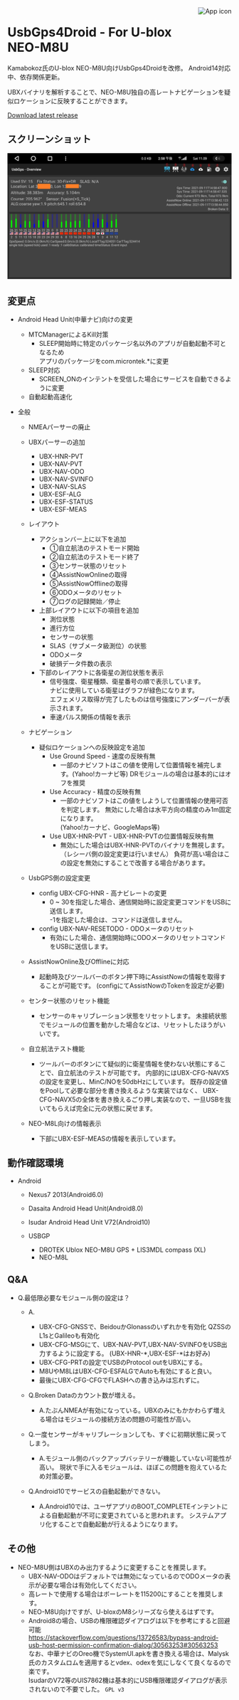 <img align="right" alt="App icon" src="app-icon.png" height="115px">

 # UsbGps4Droid - For U-blox NEO-M8U
 
  Kamabokoz氏のU-blox NEO-M8U向けUsbGps4Droidを改修。
  Android14対応中、依存関係更新。


  UBXバイナリを解析することで、NEO-M8U独自の高レートナビゲーションを疑似ロケーションに反映することができます。
  
  [Download latest release](../../releases)
  
  ## スクリーンショット
  ![main.png](screenshots/main.png "main")
  ## 変更点
  * Android Head Unit(中華ナビ)向けの変更
    * MTCManagerによるKill対策
      * SLEEP開始時に特定のパッケージ名以外のアプリが自動起動不可となるため  
    アプリのパッケージをcom.microntek.\*に変更
    * SLEEP対応
      * SCREEN_ONのインテントを受信した場合にサービスを自動できるように変更
    * 自動起動高速化
  
  
  * 全般
    * NMEAパーサーの廃止
    * UBXパーサーの追加
      * UBX-HNR-PVT
      * UBX-NAV-PVT
      * UBX-NAV-ODO
      * UBX-NAV-SVINFO
      * UBX-NAV-SLAS
      * UBX-ESF-ALG
      * UBX-ESF-STATUS
      * UBX-ESF-MEAS
  
    * レイアウト
      * アクションバー上に以下を追加
        * ①自立航法のテストモード開始
        * ②自立航法のテストモード終了
        * ③センサー状態のリセット
        * ④AssistNowOnlineの取得
        * ⑤AssistNowOfflineの取得
        * ⑥ODOメータのリセット
        * ⑦ログの記録開始／停止
      * 上部レイアウトに以下の項目を追加
        * 測位状態  
        * 進行方位  
        * センサーの状態  
        * SLAS（サブメータ級測位）の状態  
        * ODOメータ
        * 破損データ件数の表示
      * 下部のレイアウトに各衛星の測位状態を表示  
        * 信号強度、衛星種類、衛星番号の順で表示しています。  
          ナビに使用している衛星はグラフが緑色になります。  
          エフェメリス取得が完了したものは信号強度にアンダーバーが表示されます。
        * 車速パルス関係の情報を表示
  
    * ナビゲーション
      * 疑似ロケーションへの反映設定を追加
        * Use Ground Speed - 速度の反映有無
          * 一部のナビソフトはこの値を使用して位置情報を補完します。(Yahoo!カーナビ等)
            DRモジュールの場合は基本的にはオフを推奨
        * Use Accuracy - 精度の反映有無
          * 一部のナビソフトはこの値をしようして位置情報の使用可否を判定します。
            無効にした場合は水平方向の精度のみ1m固定になります。  
          (Yahoo!カーナビ、GoogleMaps等)
        * Use UBX-HNR-PVT - UBX-HNR-PVTの位置情報反映有無
          * 無効にした場合はUBX-HNR-PVTのバイナリを無視します。（レシーバ側の設定変更は行いません）
            負荷が高い場合はこの設定を無効にすることで改善する場合があります。
  
    * UsbGPS側の設定変更
      * config UBX-CFG-HNR - 高ナビレートの変更
        * 0 ~ 30を指定した場合、通信開始時に設定変更コマンドをUSBに送信します。  
        -1を指定した場合は、コマンドは送信しません。
      * config UBX-NAV-RESETODO - ODOメータのリセット
        * 有効にした場合、通信開始時にODOメータのリセットコマンドをUSBに送信します。
  
    * AssistNowOnline及びOfflineに対応
      * 起動時及びツールバーのボタン押下時にAssistNowの情報を取得することが可能です。
        (configにてAssistNowのTokenを設定が必要)
  
    * センター状態のリセット機能
      * センサーのキャリブレーション状態をリセットします。
        未接続状態でモジュールの位置を動かした場合などは、リセットしたほうがいいです。
  
    * 自立航法テスト機能
      * ツールバーのボタンにて疑似的に衛星情報を使わない状態にすることで、自立航法のテストが可能です。
        内部的にはUBX-CFG-NAVX5の設定を変更し、MinC/NOを50dbHzにしています。
        既存の設定値をPoolして必要な部分を書き換えるような実装ではなく、
        UBX-CFG-NAVX5の全体を書き換えるごり押し実装なので、一旦USBを抜いてもらえば完全に元の状態に戻せます。
  
    * NEO-M8L向けの情報表示
      * 下部にUBX-ESF-MEASの情報を表示しています。
  
  ## 動作確認環境
  * Android
    * Nexus7 2013(Android6.0)  
    * Dasaita Android Head Unit(Android8.0)  
    * Isudar Android Head Unit V72(Android10)
  
    * USBGP
      * DROTEK Ublox NEO-M8U GPS + LIS3MDL compass (XL)  
      * NEO-M8L
  
  ## Q&A
  * Q.最低限必要なモジュール側の設定は？
    * A.
      * UBX-CFG-GNSSで、BeidouかGlonassのいずれかを有効化
        QZSSのL1sとGalileoも有効化
      * UBX-CFG-MSGにて、UBX-NAV-PVT,UBX-NAV-SVINFOをUSB出力するように設定する。
        (UBX-HNR-*,UBX-ESF-*はお好み)
      * UBX-CFG-PRTの設定でUSBのProtocol outをUBXにする。
      * M8UやM8LはUBX-CFG-ESFALGでAutoも有効にすると良い。
      * 最後にUBX-CFG-CFGでFLASHへの書き込みは忘れずに。
  
    * Q.Broken Dataのカウント数が増える。
      * A.たぶんNMEAが有効になっている。UBXのみにもかかわらず増える場合はモジュールの接続方法の問題の可能性が高い。
  
    * Q.一度センサーがキャリブレーションしても、すぐに初期状態に戻ってしまう。
      * A.モジュール側のバックアップバッテリーが機能していない可能性が高い。
          現状で手に入るモジュールは、ほぼこの問題を抱えているため対策必要。
  
    * Q.Android10でサービスの自動起動ができない。
      * A.Android10では、ユーザアプリのBOOT_COMPLETEインテントによる自動起動が不可に変更されていると思われます。
        システムアプリ化することで自動起動が行えるようになります。
  
  ## その他
  * NEO-M8U側はUBXのみ出力するように変更することを推奨します。  
    * UBX-NAV-ODOはデフォルトでは無効になっているのでODOメータの表示が必要な場合は有効化してください。  
    * 高レートで使用する場合はボーレートを115200にすることを推奨します。
    * NEO-M8U向けですが、U-bloxのM8シリーズなら使えるはずです。  
    * Android8の場合、USBの権限確認ダイアログは以下を参考にすると回避可能  
    https://stackoverflow.com/questions/13726583/bypass-android-usb-host-permission-confirmation-dialog/30563253#30563253  
    なお、中華ナビのOreo機でSystemUI.apkを書き換える場合は、Malysk氏のカスタムロムを適用するとvdex、odexを気にしなくて良くなるので楽です。  
    IsudarのV72等のUIS7862機は基本的にUSB権限確認ダイアログが表示されないので不要でした。
    `GPL v3`
